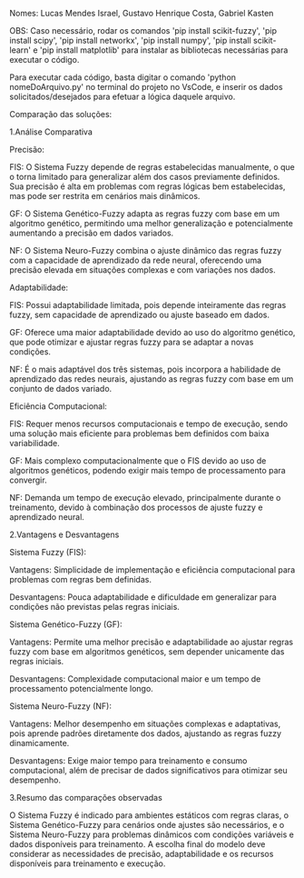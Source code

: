 Nomes: Lucas Mendes Israel, Gustavo Henrique Costa, Gabriel Kasten

OBS: Caso necessário, rodar os comandos 'pip install scikit-fuzzy', 'pip install scipy', 'pip install networkx', 'pip install numpy', 'pip install scikit-learn' e 'pip install matplotlib' para instalar as bibliotecas necessárias para executar o código.

Para executar cada código, basta digitar o comando 'python nomeDoArquivo.py' no terminal do projeto no VsCode, e inserir os dados solicitados/desejados para efetuar a lógica daquele arquivo.

Comparação das soluções:

1.Análise Comparativa

Precisão:

FIS: O Sistema Fuzzy depende de regras estabelecidas manualmente, o que o torna limitado para generalizar além dos casos previamente definidos. Sua precisão é alta em problemas com regras lógicas bem estabelecidas, mas pode ser restrita em cenários mais dinâmicos.

GF: O Sistema Genético-Fuzzy adapta as regras fuzzy com base em um algoritmo genético, permitindo uma melhor generalização e potencialmente aumentando a precisão em dados variados.

NF: O Sistema Neuro-Fuzzy combina o ajuste dinâmico das regras fuzzy com a capacidade de aprendizado da rede neural, oferecendo uma precisão elevada em situações complexas e com variações nos dados.

Adaptabilidade:

FIS: Possui adaptabilidade limitada, pois depende inteiramente das regras fuzzy, sem capacidade de aprendizado ou ajuste baseado em dados.

GF: Oferece uma maior adaptabilidade devido ao uso do algoritmo genético, que pode otimizar e ajustar regras fuzzy para se adaptar a novas condições.

NF: É o mais adaptável dos três sistemas, pois incorpora a habilidade de aprendizado das redes neurais, ajustando as regras fuzzy com base em um conjunto de dados variado.

Eficiência Computacional:

FIS: Requer menos recursos computacionais e tempo de execução, sendo uma solução mais eficiente para problemas bem definidos com baixa variabilidade.

GF: Mais complexo computacionalmente que o FIS devido ao uso de algoritmos genéticos, podendo exigir mais tempo de processamento para convergir.

NF: Demanda um tempo de execução elevado, principalmente durante o treinamento, devido à combinação dos processos de ajuste fuzzy e aprendizado neural.

2.Vantagens e Desvantagens

Sistema Fuzzy (FIS):

Vantagens: Simplicidade de implementação e eficiência computacional para problemas com regras bem definidas.

Desvantagens: Pouca adaptabilidade e dificuldade em generalizar para condições não previstas pelas regras iniciais.

Sistema Genético-Fuzzy (GF):

Vantagens: Permite uma melhor precisão e adaptabilidade ao ajustar regras fuzzy com base em algoritmos genéticos, sem depender unicamente das regras iniciais.

Desvantagens: Complexidade computacional maior e um tempo de processamento potencialmente longo.

Sistema Neuro-Fuzzy (NF):

Vantagens: Melhor desempenho em situações complexas e adaptativas, pois aprende padrões diretamente dos dados, ajustando as regras fuzzy dinamicamente.

Desvantagens: Exige maior tempo para treinamento e consumo computacional, além de precisar de dados significativos para otimizar seu desempenho.

3.Resumo das comparações observadas

O Sistema Fuzzy é indicado para ambientes estáticos com regras claras, o Sistema Genético-Fuzzy para cenários onde ajustes são necessários, e o Sistema Neuro-Fuzzy para problemas dinâmicos com condições variáveis e dados disponíveis para treinamento. A escolha final do modelo deve considerar as necessidades de precisão, adaptabilidade e os recursos disponíveis para treinamento e execução.
